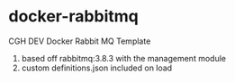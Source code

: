 # docker-rabbitmq
CGH DEV Docker Rabbit MQ Template
 1. based off rabbitmq:3.8.3 with the management module
 2. custom definitions.json included on load

   